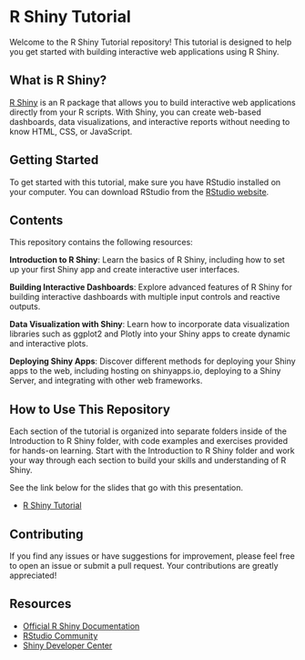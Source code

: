 # R Shiny Tutorial

Welcome to the R Shiny Tutorial repository! This tutorial is designed to help you get started with building interactive web applications using R Shiny.

## What is R Shiny?

[R Shiny](https://shiny.rstudio.com/) is an R package that allows you to build interactive web applications directly from your R scripts. With Shiny, you can create web-based dashboards, data visualizations, and interactive reports without needing to know HTML, CSS, or JavaScript.

## Getting Started

To get started with this tutorial, make sure you have RStudio installed on your computer. You can download RStudio from the [RStudio website](https://www.rstudio.com/products/rstudio/download/).

## Contents

This repository contains the following resources:

**Introduction to R Shiny**: Learn the basics of R Shiny, including how to set up your first Shiny app and create interactive user interfaces.

 **Building Interactive Dashboards**: Explore advanced features of R Shiny for building interactive dashboards with multiple input controls and reactive outputs.

 **Data Visualization with Shiny**: Learn how to incorporate data visualization libraries such as ggplot2 and Plotly into your Shiny apps to create dynamic and interactive plots.

 **Deploying Shiny Apps**: Discover different methods for deploying your Shiny apps to the web, including hosting on shinyapps.io, deploying to a Shiny Server, and integrating with other web frameworks.

## How to Use This Repository

Each section of the tutorial is organized into separate folders inside of the Introduction to R Shiny folder, with code examples and exercises provided for hands-on learning. Start with the Introduction to R Shiny folder and work your way through each section to build your skills and understanding of R Shiny.

See the link below for the slides that go with this presentation.
- [R Shiny Tutorial](https://docs.google.com/presentation/d/1z6KzHdDJzLsgJh6zNA5z9oEFYzO_1zHGoI1tq-3s3tY/edit?usp=sharing)

## Contributing

If you find any issues or have suggestions for improvement, please feel free to open an issue or submit a pull request. Your contributions are greatly appreciated!

## Resources

- [Official R Shiny Documentation](https://shiny.rstudio.com/)
- [RStudio Community](https://community.rstudio.com/c/shiny)
- [Shiny Developer Center](https://shiny.rstudio.com/develop.html)


